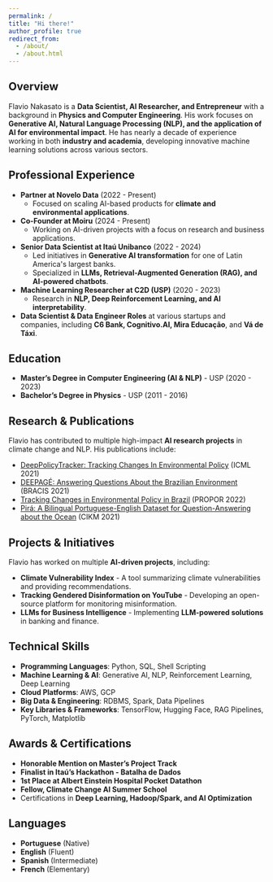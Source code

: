 ```yaml
---
permalink: /
title: "Hi there!"
author_profile: true
redirect_from: 
  - /about/
  - /about.html
---
```


## **Overview**
Flavio Nakasato is a **Data Scientist, AI Researcher, and Entrepreneur** with a background in **Physics and Computer Engineering**. His work focuses on **Generative AI, Natural Language Processing (NLP), and the application of AI for environmental impact**. He has nearly a decade of experience working in both **industry and academia**, developing innovative machine learning solutions across various sectors.

## **Professional Experience**
- **Partner at Novelo Data** (2022 - Present)  
  - Focused on scaling AI-based products for **climate and environmental applications**.
- **Co-Founder at Moiru** (2024 - Present)  
  - Working on AI-driven projects with a focus on research and business applications.
- **Senior Data Scientist at Itaú Unibanco** (2022 - 2024)  
  - Led initiatives in **Generative AI transformation** for one of Latin America's largest banks.
  - Specialized in **LLMs, Retrieval-Augmented Generation (RAG), and AI-powered chatbots**.
- **Machine Learning Researcher at C2D (USP)** (2020 - 2023)  
  - Research in **NLP, Deep Reinforcement Learning, and AI interpretability**.
- **Data Scientist & Data Engineer Roles** at various startups and companies, including **C6 Bank, Cognitivo.AI, Mira Educação**, and **Vá de Táxi**.

## **Education**
- **Master’s Degree in Computer Engineering (AI & NLP)** - USP (2020 - 2023)
- **Bachelor’s Degree in Physics** - USP (2011 - 2016)

## **Research & Publications**
Flavio has contributed to multiple high-impact **AI research projects** in climate change and NLP. His publications include:
- [DeepPolicyTracker: Tracking Changes In Environmental Policy](https://www.climatechange.ai/papers/icml2021/35) (ICML 2021)
- [DEEPAGÉ: Answering Questions About the Brazilian Environment](https://link.springer.com/chapter/10.1007%2F978-3-030-91699-2_29) (BRACIS 2021)
- [Tracking Changes in Environmental Policy in Brazil](https://dl.acm.org/doi/10.1007/978-3-030-98305-5_24) (PROPOR 2022)
- [Pirá: A Bilingual Portuguese-English Dataset for Question-Answering about the Ocean](https://dl.acm.org/doi/10.1145/3459637.3482012) (CIKM 2021)

## **Projects & Initiatives**
Flavio has worked on multiple **AI-driven projects**, including:
- **Climate Vulnerability Index** - A tool summarizing climate vulnerabilities and providing recommendations.
- **Tracking Gendered Disinformation on YouTube** - Developing an open-source platform for monitoring misinformation.
- **LLMs for Business Intelligence** - Implementing **LLM-powered solutions** in banking and finance.

## **Technical Skills**
- **Programming Languages**: Python, SQL, Shell Scripting
- **Machine Learning & AI**: Generative AI, NLP, Reinforcement Learning, Deep Learning
- **Cloud Platforms**: AWS, GCP
- **Big Data & Engineering**: RDBMS, Spark, Data Pipelines
- **Key Libraries & Frameworks**: TensorFlow, Hugging Face, RAG Pipelines, PyTorch, Matplotlib

## **Awards & Certifications**
- **Honorable Mention on Master’s Project Track**
- **Finalist in Itaú’s Hackathon - Batalha de Dados**
- **1st Place at Albert Einstein Hospital Pocket Datathon**
- **Fellow, Climate Change AI Summer School**
- Certifications in **Deep Learning, Hadoop/Spark, and AI Optimization**

## **Languages**
- **Portuguese** (Native)
- **English** (Fluent)
- **Spanish** (Intermediate)
- **French** (Elementary)
